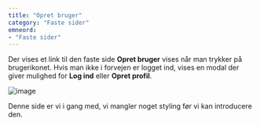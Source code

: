 ```yaml
---
title: "Opret bruger"
category: "Faste sider"
emneord:
- "Faste sider"
---
```


Der vises et link til den faste side **Opret bruger** vises når man trykker på brugerikonet. Hvis man ikke i forvejen er logget ind, vises en modal der giver mulighed for **Log ind** eller **Opret profil**.


![image](https://github.com/danskernesdigitalebibliotek/folkebibliotekernes_cms_manual/assets/1641342/138f7c8b-39f0-485f-bf03-1a1de5e78dad)




Denne side er vi i gang med, vi mangler noget styling før vi kan introducere den.
